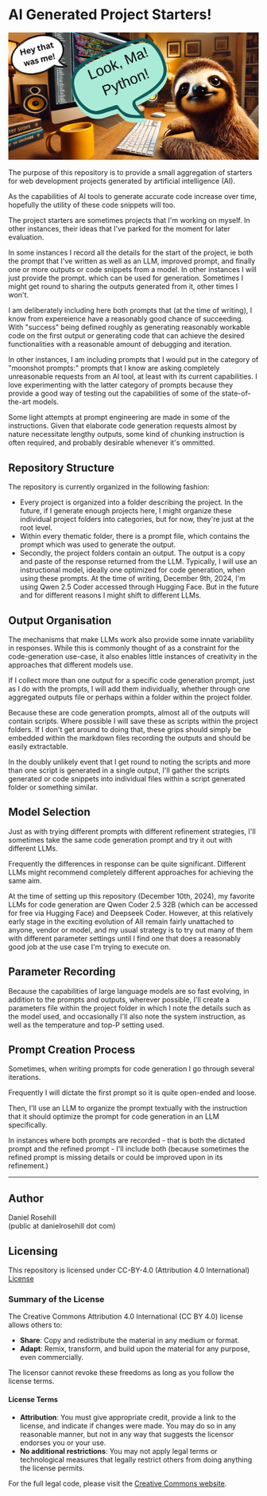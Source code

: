 # AI Generated Project Starters!

![alt text](images/banner.jpg)

The purpose of this repository is to provide a small aggregation of starters for web development projects generated by artificial intelligence (AI). 

As the capabilities of AI tools to generate accurate code increase over time, hopefully the utility of these code snippets will too. 

The project starters are sometimes projects that I'm working on myself. In other instances, their ideas that I've parked for the moment for later evaluation.  

In some instances I record all the details for the start of the project, ie both the prompt that I've written as well as an LLM, improved prompt, and finally one or more outputs or code snippets from a model. In other instances I will just provide the prompt. which can be used for generation. Sometimes I might get round to sharing the outputs generated from it, other times I won't. 

I am deliberately including here both prompts that (at the time of writing), I know from expereience have a reasonably good chance of succeeding. With "success" being defined roughly as generating reasonably workable code on the first output or generating code that can achieve the desired functionalities with a reasonable amount of debugging and iteration.

In other instances, I am including prompts that I would put in the category of "moonshot prompts:" prompts that I know are asking completely unreasonable requests from an AI tool, at least with its current capabilities.  I love experimenting with the latter category of prompts because they provide a good way of testing out the capabilities of some of the state-of-the-art models.

Some light attempts at prompt engineering are made in some of the instructions. Given that elaborate code generation requests almost by nature necessitate lengthy outputs, some kind of chunking instruction is often required, and probably desirable whenever it's ommitted.

## Repository Structure
 
The repository is currently organized in the following fashion:

- Every project is organized into a folder describing the project. In the future, if I generate enough projects here, I might organize these individual project folders into categories, but for now, they're just at the root level.   
- Within every thematic folder, there is a prompt file, which contains the prompt which was used to generate the output.  
- Secondly, the project folders contain an output. The output is a copy and paste of the response returned from the LLM. Typically, I will use an instructional model, ideally one optimized for code generation, when using these prompts. At the time of writing, December 9th, 2024, I'm using Qwen 2.5 Coder accessed through Hugging Face. But in the future and for different reasons I might shift to different LLMs.

## Output Organisation

The mechanisms that make LLMs work also provide some innate variability in responses. While this is commonly thought of as a constraint for the code-generation use-case, it also enables little instances of creativity in the approaches that different models use.

If I collect more than one output for a specific code generation prompt, just as I do with the prompts, I will add them individually, whether through one aggregated outputs file or perhaps within a folder within the project folder.

Because these are code generation prompts, almost all of the outputs will contain scripts. Where possible I will save these as scripts within the project folders. If I don't get around to doing that, these grips should simply be embedded within the markdown files recording the outputs and should be easily extractable. 

In the doubly unlikely event that I get round to noting the scripts and more than one script is generated in a single output, I'll gather the scripts generated or code snippets into individual files within a script generated folder or something similar.

## Model Selection

Just as with trying different prompts with different refinement strategies, I'll sometimes take the same code generation prompt and try it out with different LLMs. 

Frequently the differences in response can be quite significant. Different LLMs might recommend completely different approaches for achieving the same aim.

At the time of setting up this repository (December 10th, 2024), my favorite LLMs for code generation are Qwen Coder 2.5 32B (which can be accessed for free via Hugging Face) and Deepseek Coder. However, at this relatively early stage in the exciting evolution of AII remain fairly unattached to anyone, vendor or model, and my usual strategy is to try out many of them with different parameter settings until I find one that does a reasonably good job at the use case I'm trying to execute on.

## Parameter Recording

Because the capabilities of large language models are so fast evolving, in addition to the prompts and outputs, wherever possible, I'll create a parameters file within the project folder in which I note the details such as the model used, and occasionally I'll also note the system instruction, as well as the temperature and top-P setting used. 

## Prompt Creation Process
 
 Sometimes, when writing prompts for code generation I go through several iterations.
 
 Frequently I will dictate the first prompt so it is quite open-ended and loose. 
 
 Then, I'll use an LLM to organize the prompt textually with the instruction that it should optimize the prompt for code generation in an LLM specifically. 
 
 In instances where both prompts are recorded - that is both the dictated prompt and the refined prompt - I'll include both (because sometimes the refined prompt is missing details or could be improved upon in its refinement.)

---

## Author

Daniel Rosehill  
(public at danielrosehill dot com)

## Licensing

This repository is licensed under CC-BY-4.0 (Attribution 4.0 International) 
[License](https://creativecommons.org/licenses/by/4.0/)

### Summary of the License
The Creative Commons Attribution 4.0 International (CC BY 4.0) license allows others to:
- **Share**: Copy and redistribute the material in any medium or format.
- **Adapt**: Remix, transform, and build upon the material for any purpose, even commercially.

The licensor cannot revoke these freedoms as long as you follow the license terms.

#### License Terms
- **Attribution**: You must give appropriate credit, provide a link to the license, and indicate if changes were made. You may do so in any reasonable manner, but not in any way that suggests the licensor endorses you or your use.
- **No additional restrictions**: You may not apply legal terms or technological measures that legally restrict others from doing anything the license permits.

For the full legal code, please visit the [Creative Commons website](https://creativecommons.org/licenses/by/4.0/legalcode).